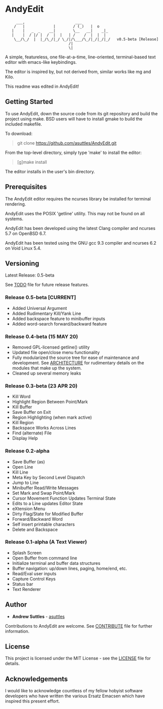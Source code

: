 # AndyEdit


         ___,                       ___
        /   |             |        / (_)   |  o
       |    |   _  _    __|        \__   __|    _|_
       |    |  / |/ |  /  |  |   | /    /  |  |  |
        \__/\_/  |  |_/\_/|_/ \_/|/\___/\_/|_/|_/|_/   v0.5-beta [Release]
                                 /|
                                 \|


A simple, featureless, one file-at-a-time, line-oriented, terminal-based text editor with emacs-like keybindings.

The editor is inspired by, but not derived from, similar works like mg and Kilo.

This readme was edited in AndyEdit!

## Getting Started

To use AndyEdit, down the source code from its git repository and build the project using make.  BSD users will have to install gmake to build the included makefile.

To download:

> git clone https://github.com/asuttles/AndyEdit.git


From the top-level directory, simply type 'make' to install the editor:

> [g]make install

The editor installs in the user's bin directory.

## Prerequisites

The AndyEdit editor requires the ncurses library be installed for terminal rendering.

AndyEdit uses the POSIX 'getline' utility.  This may not be found on all systems.

AndyEdit has been developed using the latest Clang compiler and ncurses 5.7 on OpenBSD 6.7.

AndyEdit has been tested using the GNU gcc 9.3 compiler and ncurses 6.2 on Void Linux 5.4.

## Versioning

Latest Release: 0.5-beta

See [TODO](TODO) file for future release features.

### Release 0.5-beta [CURRENT]
  - Added Universal Argument
  - Added Rudimentary Kill/Yank Line
  - Added backspace feature to minibuffer inputs
  - Added word-search forward/backward feature

### Release 0.4-beta (15 MAY 20)
  - Removed GPL-licensed getline() utility
  - Updated file open/close menu functionality
  - Fully modularized the source tree for ease of maintenance and development. See [ARCHITECTURE](ARCHITECTURE.md) for rudimentary details on the modules that make up the system.
  - Cleaned up several memory leaks

### Release 0.3-beta (23 APR 20)
  - Kill Word
  - Highlight Region Between Point/Mark
  - Kill Buffer
  - Save Buffer on Exit
  - Region Highlighting (when mark active)
  - Kill Region
  - Backspace Works Across Lines
  - Find (alternate) File
  - Display Help

### Release 0.2-alpha
  - Save Buffer (as)
  - Open Line
  - Kill Line
  - Meta Key by Second Level Dispatch
  - Jump to Line 
  - Minibuffer Read/Write Messages
  - Set Mark and Swap Point/Mark
  - Cursor Movement Function Updates Terminal State
  - Edits to a Line updates Editor State
  - eXtension Menu
  - Dirty Flag/State for Modified Buffer
  - Forward/Backward Word
  - Self insert printable characters
  - Delete and Backspace

### Release 0.1-alpha (A Text Viewer)
  - Splash Screen
  - Open Buffer from command line
  - Initialize terminal and buffer data structures
  - Buffer navigation: up/down lines, paging, home/end, etc.
  - Read/Eval user inputs
  - Capture Control Keys
  - Status bar
  - Text Renderer
  
## Author

* **Andrew Suttles** - [asuttles](https://github.com/asuttles)

Contributions to AndyEdit are welcome.  See [CONTRIBUTE](CONTRIBUTE.md) file for further information.

## License

This project is licensed under the MIT License - see the [LICENSE](LICENSE) file for details.

## Acknowledgements

I would like to acknowledge countless of my fellow hobyist software developers who have written the various Ersatz Emacsen which have inspired this present effort.

